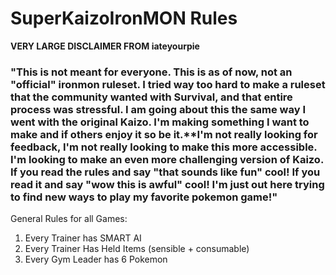 # SuperKaizoIronMON Rules

****VERY LARGE DISCLAIMER FROM iateyourpie****


### "This is not meant for everyone. This is as of now, not an "official" ironmon ruleset. I tried way too hard to make a ruleset that the community wanted with Survival, and that entire process was stressful. I am going about this the same way I went with the original Kaizo. I'm making something I want to make and if others enjoy it so be it.**I'm not really looking for feedback, I'm not really looking to make this more accessible. I'm looking to make an even more challenging version of Kaizo. If you read the rules and say "that sounds like fun" cool! If you read it and say "wow this is awful" cool! I'm just out here trying to find new ways to play my favorite pokemon game!"


General Rules for all Games:
1. Every Trainer has SMART AI
2. Every Trainer Has Held Items (sensible + consumable)
3. Every Gym Leader has 6 Pokemon
